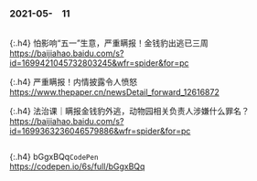 ### 2021-05-　11
```note
```

{:.h4}
怕影响“五一”生意，严重瞒报！金钱豹出逃已三周
<br>[
https://baijiahao.baidu.com/s?id=1699421045732803245&wfr=spider&for=pc
](
https://baijiahao.baidu.com/s?id=1699421045732803245&wfr=spider&for=pc
)

{:.h4}
严重瞒报！内情披露令人愤怒
<br>[
https://www.thepaper.cn/newsDetail_forward_12616872
](
https://www.thepaper.cn/newsDetail_forward_12616872
)

{:.h4}
法治课｜瞒报金钱豹外逃，动物园相关负责人涉嫌什么罪名？
<br>[
https://baijiahao.baidu.com/s?id=1699363236046579886&wfr=spider&for=pc
](
https://baijiahao.baidu.com/s?id=1699363236046579886&wfr=spider&for=pc
)
```tip
```

{:.h4}
bGgxBQq`CodePen`
<br>[
https://codepen.io/6s/full/bGgxBQq
](
https://codepen.io/6s/full/bGgxBQq
)

